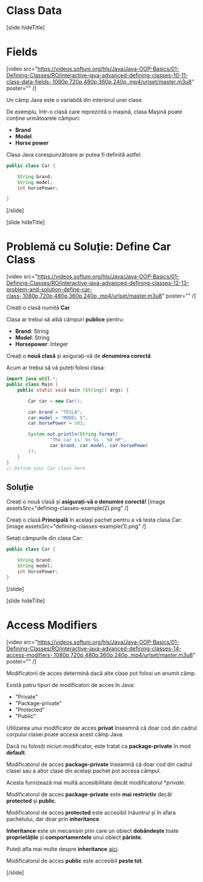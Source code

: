 # Class Data

[slide hideTitle]

# Fields

[video src="https://videos.softuni.org/hls/Java/Java-OOP-Basics/01-Defining-Classes/RO/interactive-java-advanced-defining-classes-10-11-class-data-fields-,1080p,720p,480p,360p,240p,.mp4/urlset/master.m3u8" poster="" /]

Un câmp Java este o variabilă din interiorul unei clase.

De exemplu, într-o clasă care reprezintă o mașină, clasa Mașină poate conține următoarele câmpuri:

- **Brand**
- **Model**
- **Horse power**

Clasa Java corespunzătoare ar putea fi definită astfel:

```java
public class Car {

    String brand;
    String model;
    int horsePower;

}
```

[/slide]

[slide hideTitle]

# Problemă cu Soluție: Define Car Class

[video src="https://videos.softuni.org/hls/Java/Java-OOP-Basics/01-Defining-Classes/RO/interactive-java-advanced-defining-classes-12-13-problem-and-solution-define-car-class-,1080p,720p,480p,360p,240p,.mp4/urlset/master.m3u8" poster="" /]

Creați o clasă numită **Car**.

Clasa ar trebui să aibă câmpuri **publice** pentru:
- **Brand**: String
- **Model**: String
- **Horsepower**: Integer

Creați o **nouă clasă** și asigurați-vă de **denumirea corectă**

Acum ar trebui să vă puteți folosi clasa:

```java live
import java.util.*;
public class Main {
    public static void main (String[] args) {

        Car car = new Car();

        car.brand = "TESLA";
        car.model = "MODEL S";
        car.horsePower = 503;

        System.out.println(String.format(
                "The car is: %s %s - %d HP",
                car.brand, car.model, car.horsePower
        ));
    }
}
// Define your Car class here
```

## Soluție

Creați o nouă clasă și **asigurați-vă o denumire corectă!**
[image assetsSrc="defining-classes-example(2).png" /]

Creați o clasă **Principală** în același pachet pentru a vă testa clasa Car:
[image assetsSrc="defining-classes-example(1).png" /]

Setați câmpurile din clasa Car:

```java
public class Car {

    String brand;
    String model;
    int horsePower;
}
```

[/slide]

[slide hideTitle]

# Access Modifiers

[video src="https://videos.softuni.org/hls/Java/Java-OOP-Basics/01-Defining-Classes/RO/interactive-java-advanced-defining-classes-14-access-modifiers-,1080p,720p,480p,360p,240p,.mp4/urlset/master.m3u8" poster="" /]

Modificatorii de acces determină dacă alte clase pot folosi un anumit câmp.

Există patru tipuri de modificatori de acces în Java:

- "Private"
- "Package-private"
- "Protected"
- "Public"

Utilizarea unui modificator de acces **privat** înseamnă că doar cod din cadrul corpului clasei poate accesa acest câmp Java.

Dacă nu folosiți niciun modificator, este tratat ca **package-private** în mod **default**.

Modificatorul de acces **package-private** înseamnă că doar cod din cadrul clasei sau a altor clase din același pachet pot accesa câmpul.

Acesta furnizează mai multă accesibilitate decât modificatorul **private*.

Modificatorul de acces **package-private** este **mai restrictiv** decât **protected** și **public**.

Modificatorul de acces **protected** este accesibil înăuntrul și în afara pachetului, dar doar prin **inheritance**.

**Inheritance** este un mecanism prin care un obiect **dobândește** toate **proprietățile** și **comportamentele** unui obiect **părinte**.

Puteți afla mai multe despre **inheritance** [aici](https://docs.oracle.com/javase/tutorial/java/concepts/inheritance.html).

Modificatorul de acces **public** este accesibil **peste tot**.


[/slide]